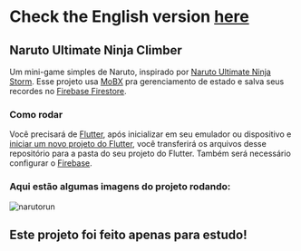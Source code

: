 # Check the English version <a href="README.md">here</a>

## Naruto Ultimate Ninja Climber

Um mini-game simples de Naruto, inspirado por <a href="https://youtu.be/3kleK72fooU?t=4">Naruto Ultimate Ninja Storm</a>. 
Esse projeto usa <a href="https://pub.dev/packages/mobx">MoBX</a> pra gerenciamento de estado e salva seus recordes no
<a href="https://firebase.flutter.dev/docs/overview">Firebase Firestore</a>.

### Como rodar

Você precisará de <a href="https://docs.flutter.dev/get-started/install">Flutter</a>, após inicializar em seu emulador ou dispositivo e 
<a href="https://docs .flutter.dev/get-started/codelab">iniciar um novo projeto do Flutter</a>, você transferirá os arquivos desse repositório
para a pasta do seu projeto do Flutter. Também será necessário configurar o <a href="https://firebase.flutter.dev/docs/overview">Firebase</a>.

### Aqui estão algumas imagens do projeto rodando:

![narutorun](https://user-images.githubusercontent.com/113607857/197846146-94f2016e-d96a-4f67-b442-94c356df83dc.gif)

## Este projeto foi feito apenas para estudo!

